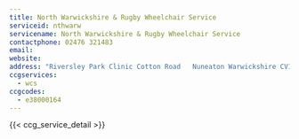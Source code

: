 ```yaml
---
title: North Warwickshire & Rugby Wheelchair Service
serviceid: nthwarw
servicename: North Warwickshire & Rugby Wheelchair Service
contactphone: 02476 321483
email: 
website: 
address: "Riversley Park Clinic Cotton Road   Nuneaton Warwickshire CV11 5TY"
ccgservices:
  - wcs
ccgcodes:
  - e38000164
---
```


{{< ccg_service_detail >}}
